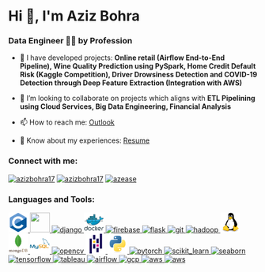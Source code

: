 <h1 align="left">Hi 👋, I'm Aziz Bohra</h1>
<h3 align="left">Data Engineer 🧑‍💻 by Profession</h3>

- 🔭 I have developed projects: **Online retail (Airflow End-to-End Pipeline),  Wine Quality Prediction using PySpark, Home Credit Default Risk (Kaggle Competition), Driver Drowsiness Detection and COVID-19 Detection through Deep Feature Extraction (Integration with AWS)**

- 👯 I’m looking to collaborate on projects which aligns with **ETL Pipelining using Cloud Services, Big Data Engineering, Financial Analysis**

- 📫 How to reach me: [Outlook](mailto:azbohra@iu.edu")
- 📄 Know about my experiences: [Resume](https://drive.google.com/file/d/1hH2jJm70rn7LkiDnYkh5edSdXm8Ur5dO/view?usp=sharing)

<h3 align="left">Connect with me:</h3>
<p align="left">
<a href="https://linkedin.com/in/azizbohra17" target="blank"><img align="center" src="https://raw.githubusercontent.com/rahuldkjain/github-profile-readme-generator/master/src/images/icons/Social/linked-in-alt.svg" alt="azizbohra17" height="30" width="40" /></a>
<a href="https://kaggle.com/azizbohra17" target="blank"><img align="center" src="https://raw.githubusercontent.com/rahuldkjain/github-profile-readme-generator/master/src/images/icons/Social/kaggle.svg" alt="azizbohra17" height="30" width="40" /></a>
<a href="https://www.leetcode.com/azease" target="blank"><img align="center" src="https://raw.githubusercontent.com/rahuldkjain/github-profile-readme-generator/master/src/images/icons/Social/leet-code.svg" alt="azease" height="30" width="40" /></a>
</p>

<h3 align="left">Languages and Tools:</h3>
<p align="left"> <a href="https://www.cprogramming.com/" target="_blank" rel="noreferrer"> <img src="https://raw.githubusercontent.com/devicons/devicon/master/icons/c/c-original.svg" alt="c" width="40" height="40"/> </a> <a href="https://www.r-project.org/" target="_blank"> <img src="https://www.r-project.org/Rlogo.png" width="40" height="40"/> </a><a href="https://www.djangoproject.com/" target="_blank" rel="noreferrer"> <img src="https://cdn.worldvectorlogo.com/logos/django.svg" alt="django" width="40" height="40"/> </a> <a href="https://www.docker.com/" target="_blank" rel="noreferrer"> <img src="https://raw.githubusercontent.com/devicons/devicon/master/icons/docker/docker-original-wordmark.svg" alt="docker" width="40" height="40"/> </a> <a href="https://firebase.google.com/" target="_blank" rel="noreferrer"> <img src="https://www.vectorlogo.zone/logos/firebase/firebase-icon.svg" alt="firebase" width="40" height="40"/> </a> <a href="https://flask.palletsprojects.com/" target="_blank" rel="noreferrer"> <img src="https://assets.cdn.prod.twilio.com/original_images/flask-oauth.png" alt="flask" width="40" height="40"/> </a> <a href="https://git-scm.com/" target="_blank" rel="noreferrer"> <img src="https://www.vectorlogo.zone/logos/git-scm/git-scm-icon.svg" alt="git" width="40" height="40"/> </a> <a href="https://hadoop.apache.org/" target="_blank" rel="noreferrer"> <img src="https://www.vectorlogo.zone/logos/apache_hadoop/apache_hadoop-icon.svg" alt="hadoop" width="40" height="40"/> </a> <a href="https://www.linux.org/" target="_blank" rel="noreferrer"> <img src="https://raw.githubusercontent.com/devicons/devicon/master/icons/linux/linux-original.svg" alt="linux" width="40" height="40"/> </a> <a href="https://www.mongodb.com/" target="_blank" rel="noreferrer"> <img src="https://raw.githubusercontent.com/devicons/devicon/master/icons/mongodb/mongodb-original-wordmark.svg" alt="mongodb" width="40" height="40"/> </a> <a href="https://www.mysql.com/" target="_blank" rel="noreferrer"> <img src="https://raw.githubusercontent.com/devicons/devicon/master/icons/mysql/mysql-original-wordmark.svg" alt="mysql" width="40" height="40"/> </a> <a href="https://opencv.org/" target="_blank" rel="noreferrer"> <img src="https://www.vectorlogo.zone/logos/opencv/opencv-icon.svg" alt="opencv" width="40" height="40"/> </a> <a href="https://pandas.pydata.org/" target="_blank" rel="noreferrer"> <img src="https://raw.githubusercontent.com/devicons/devicon/2ae2a900d2f041da66e950e4d48052658d850630/icons/pandas/pandas-original.svg" alt="pandas" width="40" height="40"/> </a> <a href="https://www.python.org" target="_blank" rel="noreferrer"> <img src="https://raw.githubusercontent.com/devicons/devicon/master/icons/python/python-original.svg" alt="python" width="40" height="40"/> </a> <a href="https://pytorch.org/" target="_blank" rel="noreferrer"> <img src="https://www.vectorlogo.zone/logos/pytorch/pytorch-icon.svg" alt="pytorch" width="40" height="40"/> </a> <a href="https://scikit-learn.org/" target="_blank" rel="noreferrer"> <img src="https://upload.wikimedia.org/wikipedia/commons/0/05/Scikit_learn_logo_small.svg" alt="scikit_learn" width="40" height="40"/> </a> <a href="https://seaborn.pydata.org/" target="_blank" rel="noreferrer"> <img src="https://seaborn.pydata.org/_images/logo-mark-lightbg.svg" alt="seaborn" width="40" height="40"/> </a> <a href="https://www.tensorflow.org" target="_blank" rel="noreferrer"> <img src="https://www.vectorlogo.zone/logos/tensorflow/tensorflow-icon.svg" alt="tensorflow" width="40" height="40"/> </a> <a href="https://www.tableau.com/" target="_blank" rel="noreferrer"> <img src="https://www.svgrepo.com/show/354428/tableau-icon.svg" alt="tableau" width="40" height="40"/> </a> <a href="https://airflow.apache.org" target="_blank" rel="noreferrer"> <img src="https://www.svgrepo.com/show/353380/airflow.svg" alt="airflow" width="40" height="40"/> </a> <a href="https://cloud.google.com/" target="_blank" rel="noreferrer"> <img src="https://www.vectorlogo.zone/logos/google_cloud/google_cloud-icon.svg" alt="gcp" width="40" height="40"/> </a> <a href="https://aws.amazon.com/" target="_blank" rel="noreferrer"> <img src="https://cdn.worldvectorlogo.com/logos/amazon-web-services-2.svg" alt="aws" width="80" height="40"/> </a> <a href="http://soda.io" target="_blank" rel="noreferrer"> <img src="https://assets-global.website-files.com/5cdb255abc2719f0c11a46e8/633540b7adce78b2baaaa99d_soda-white%402x.png" alt="aws" width="40" height="40"/> </a> </p>


